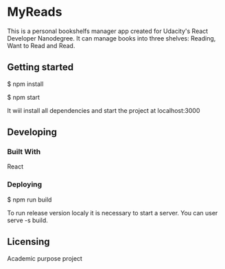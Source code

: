 # MyReads

This is a personal bookshelfs manager app created for Udacity's React Developer Nanodegree.
It can manage books into three shelves: Reading, Want to Read and Read.

## Getting started

$ npm install

$ npm start

It wiil install all dependencies and start the project at localhost:3000

## Developing

### Built With

React

### Deploying

$ npm run build

To run release version localy it is necessary to start a server. You can user serve -s build.

## Licensing

Academic purpose project
